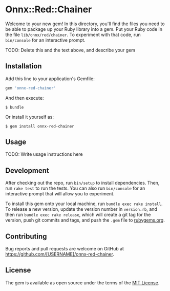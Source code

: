 # Onnx::Red::Chainer

Welcome to your new gem! In this directory, you'll find the files you need to be able to package up your Ruby library into a gem. Put your Ruby code in the file `lib/onnx/red/chainer`. To experiment with that code, run `bin/console` for an interactive prompt.

TODO: Delete this and the text above, and describe your gem

## Installation

Add this line to your application's Gemfile:

```ruby
gem 'onnx-red-chainer'
```

And then execute:

    $ bundle

Or install it yourself as:

    $ gem install onnx-red-chainer

## Usage

TODO: Write usage instructions here

## Development

After checking out the repo, run `bin/setup` to install dependencies. Then, run `rake test` to run the tests. You can also run `bin/console` for an interactive prompt that will allow you to experiment.

To install this gem onto your local machine, run `bundle exec rake install`. To release a new version, update the version number in `version.rb`, and then run `bundle exec rake release`, which will create a git tag for the version, push git commits and tags, and push the `.gem` file to [rubygems.org](https://rubygems.org).

## Contributing

Bug reports and pull requests are welcome on GitHub at https://github.com/[USERNAME]/onnx-red-chainer.

## License

The gem is available as open source under the terms of the [MIT License](https://opensource.org/licenses/MIT).
